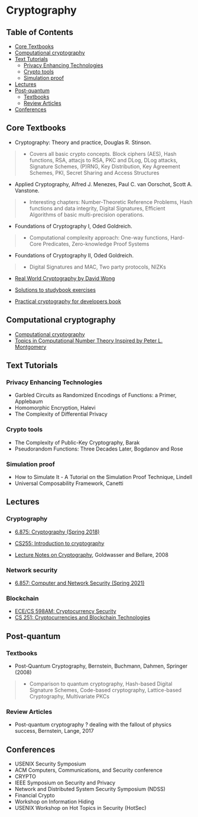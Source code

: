 # Cryptography

## Table of Contents

* [Core Textbooks](#core-textbooks)
* [Computational cryptography](#computational-cryptography)
* [Text Tutorials](#text-tutorials)
	* [Privacy Enhancing Technologies](#privacy-enhancing-technologies)
	* [Crypto tools](#crypto-tools)
	* [Simulation proof](#simulation-proof)
* [Lectures](#lectures)
* [Post-quantum](#post-quantum)
	* [Textbooks](#textbooks)
	* [Review Articles](#review-articles)
* [Conferences](#conferences)


## Core Textbooks

- Cryptography: Theory and practice, Douglas R. Stinson. 
>- Covers all basic crypto concepts. Block ciphers (AES), Hash functions, RSA, attacjs to RSA, PKC and DLog, DLog attacks, Signature Schemes, (P)RNG, Key Distribution, Key Agreement Schemes, PKI, Secret Sharing and Access Structures

- Applied Cryptography, Alfred J. Menezes, Paul C. van Oorschot, Scott A. Vanstone.
>- Interesting chapters: Number-Theoretic Reference Problems, Hash functions and data integrity, Digital Signatures, Efficient Algorithms of basic multi-precision operations.

- Foundations of Cryptography I, Oded Goldreich. 
>- Computational complexity approach: One-way functions, Hard-Core Predicates, Zero-knowledge Proof Systems

- Foundations of Cryptography II, Oded Goldreich. 
>- Digital Signatures and MAC, Two party protocols, NIZKs

- [Real World Cryptography by David Wong](https://github.com/ZeroKnowledgefm/realworld-cryptography-studygroup)
- [Solutions to studybook exercises](https://github.com/nickmura/rwc-exercises-lessons)

- [Practical cryptography for developers book](https://github.com/nakov/Practical-Cryptography-for-Developers-Book)

## Computational cryptography

- [Computational cryptography](https://www.joppebos.com/lenstra/)
- [Topics in Computational Number Theory Inspired by Peter L. Montgomery](https://www.joppebos.com/montgomery/)


## Text Tutorials

### Privacy Enhancing Technologies

- Garbled Circuits as Randomized Encodings of Functions: a Primer, Applebaum
- Homomorphic Encryption, Halevi
- The Complexity of Differential Privacy

### Crypto tools

- The Complexity of Public-Key Cryptography, Barak
- Pseudorandom Functions: Three Decades Later, Bogdanov and Rose

### Simulation proof

- How to Simulate It - A Tutorial on the Simulation Proof Technique, Lindell
- Universal Composability Framework, Canetti


## Lectures

### Cryptography

- [6.875: Cryptography (Spring 2018)](https://www.youtube.com/playlist?list=PL6ogFv-ieghe8MOIcpD6UDtdK-UMHG8oH)
- [CS255: Introduction to cryptography](https://crypto.stanford.edu/~dabo/courses/cs255_winter14/)

- [Lecture Notes on Cryptography](https://cseweb.ucsd.edu/~mihir/papers/gb.pdf), Goldwasser and Bellare, 2008

### Network security

- [6.857: Computer and Network Security (Spring 2021)](http://courses.csail.mit.edu/6.857/2021/handouts)

### Blockchain

- [ECE/CS 598AM: Cryptocurrency Security](https://soc1024.ece.illinois.edu/teaching/ece598am/fall2016/)
- [CS 251: Cryptocurrencies and Blockchain Technologies](https://cs251.stanford.edu/)


## Post-quantum

### Textbooks

- Post-Quantum Cryptography, Bernstein, Buchmann, Dahmen, Springer (2008)
>- Comparison to quantum cryptography, Hash-based Digital Signature Schemes, Code-based cryptography, Lattice-based Cryptography, Multivariate PKCs

### Review Articles

- Post-quantum cryptography ? dealing with the fallout of physics success, Bernstein, Lange, 2017

## Conferences


- USENIX Security Symposium
- ACM Computers, Communications, and Security conference
- CRYPTO
- IEEE Symposium on Security and Privacy
- Network and Distributed System Security Symposium (NDSS)
- Financial Crypto
- Workshop on Information Hiding
- USENIX Workshop on Hot Topics in Security (HotSec)


